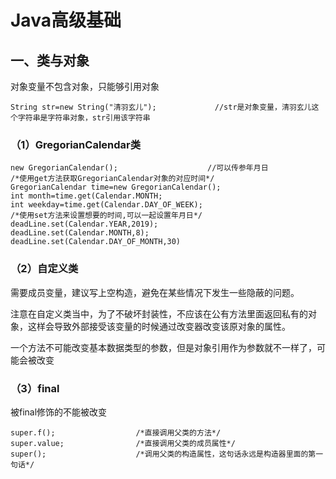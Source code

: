 # Java高级基础
## 一、类与对象
对象变量不包含对象，只能够引用对象
```
String str=new String("清羽玄儿");             //str是对象变量，清羽玄儿这个字符串是字符串对象，str引用该字符串
```
### （1）GregorianCalendar类
```
new GregorianCalendar();                    //可以传参年月日
/*使用get方法获取GregorianCalendar对象的对应时间*/
GregorianCalendar time=new GregorianCalendar();
int month=time.get(Calendar.MONTH;
int weekday=time.get(Calendar.DAY_OF_WEEK);
/*使用set方法来设置想要的时间,可以一起设置年月日*/
deadLine.set(Calendar.YEAR,2019);
deadLine.set(Calendar.MONTH,8);
deadLine.set(Calendar.DAY_OF_MONTH,30)
```
### （2）自定义类
需要成员变量，建议写上空构造，避免在某些情况下发生一些隐蔽的问题。

注意在自定义类当中，为了不破坏封装性，不应该在公有方法里面返回私有的对象，这样会导致外部接受该变量的时候通过改变器改变该原对象的属性。

一个方法不可能改变基本数据类型的参数，但是对象引用作为参数就不一样了，可能会被改变

### （3）final
被final修饰的不能被改变








































```
super.f();                  /*直接调用父类的方法*/
super.value;                /*直接调用父类的成员属性*/
super();                    /*调用父类的构造属性，这句话永远是构造器里面的第一句话*/
```

